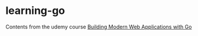 # learning-go

Contents from the udemy course [Building Modern Web Applications with Go](https://www.udemy.com/share/1047cw3@_x77GRsGEr23a3Ynva1pEvXa76BCU0ONQQNDCjyLoQRq9ud1rCL3sGlxQSELloE25A==/)
